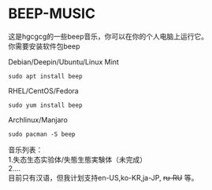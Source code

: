 # BEEP-MUSIC
这是hgcgcg的一些beep音乐，你可以在你的个人电脑上运行它。  
你需要安装软件包beep <br>
  
Debian/Deepin/Ubuntu/Linux Mint

~~~
sudo apt install beep
~~~

RHEL/CentOS/Fedora

~~~
sudo yum install beep
~~~

Archlinux/Manjaro

~~~
sudo pacman -S beep
~~~

音乐列表：  
  1.失态生态实验体/失態生態実験体（未完成）  
  2....  
目前只有汉语，但我计划支持en-US,ko-KR,ja-JP, ~~ru-RU~~ 等。

